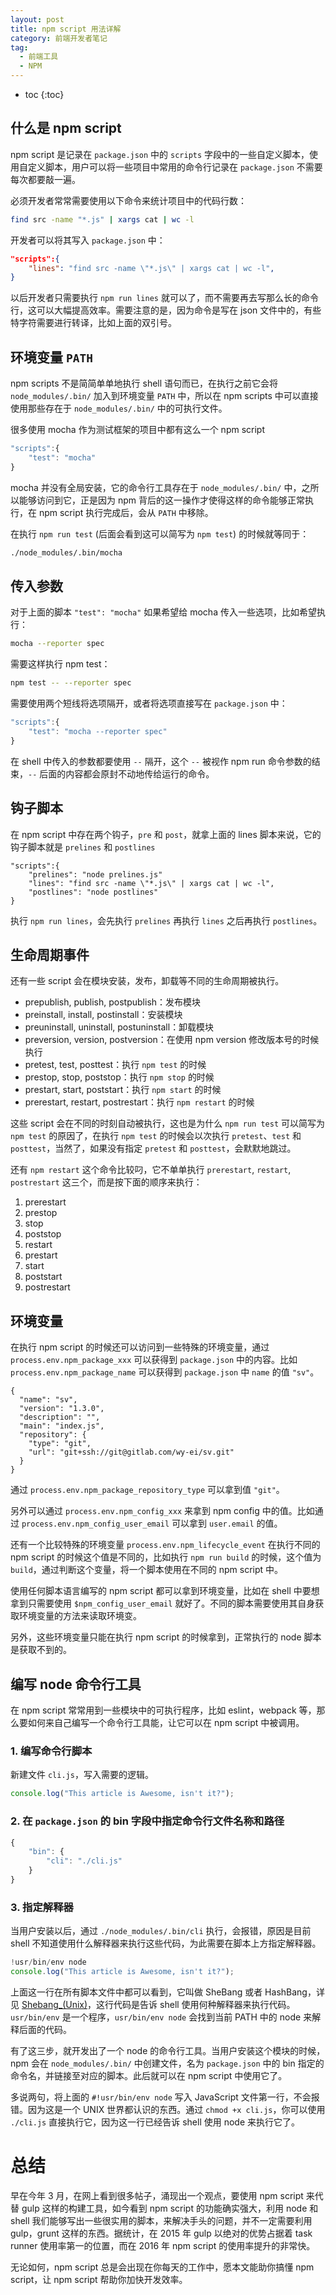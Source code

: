 ```yaml
---
layout: post
title: npm script 用法详解
category: 前端开发者笔记
tag:
  - 前端工具
  - NPM
---
```


* toc
{:toc}


## 什么是 npm script

npm script 是记录在 `package.json` 中的 `scripts` 字段中的一些自定义脚本，使用自定义脚本，用户可以将一些项目中常用的命令行记录在 `package.json` 不需要每次都要敲一遍。

必须开发者常常需要使用以下命令来统计项目中的代码行数：

```sh
find src -name "*.js" | xargs cat | wc -l
```

开发者可以将其写入 `package.json` 中：

```json
"scripts":{
    "lines": "find src -name \"*.js\" | xargs cat | wc -l",
}
```

以后开发者只需要执行 `npm run lines` 就可以了，而不需要再去写那么长的命令行，这可以大幅提高效率。需要注意的是，因为命令是写在 json 文件中的，有些特字符需要进行转译，比如上面的双引号。

## 环境变量 `PATH`

npm scripts 不是简简单单地执行 shell 语句而已，在执行之前它会将 `node_modules/.bin/` 加入到环境变量 `PATH` 中，所以在 npm scripts 中可以直接使用那些存在于 `node_modules/.bin/` 中的可执行文件。

很多使用 mocha 作为测试框架的项目中都有这么一个 npm script

```js
"scripts":{
    "test": "mocha"
}
```

mocha 并没有全局安装，它的命令行工具存在于 `node_modules/.bin/` 中，之所以能够访问到它，正是因为 npm 背后的这一操作才使得这样的命令能够正常执行，在 npm script 执行完成后，会从 `PATH` 中移除。

在执行 `npm run test` (后面会看到这可以简写为 `npm test`) 的时候就等同于：

```sh
./node_modules/.bin/mocha
```


## 传入参数

对于上面的脚本 `"test": "mocha"` 如果希望给 mocha 传入一些选项，比如希望执行：

```sh
mocha --reporter spec
```

需要这样执行 npm test：

```sh
npm test -- --reporter spec
```

需要使用两个短线将选项隔开，或者将选项直接写在 `package.json` 中：

```js
"scripts":{
    "test": "mocha --reporter spec"
}
```

在 shell 中传入的参数都要使用 `--` 隔开，这个 `--` 被视作 npm run 命令参数的结束，`--` 后面的内容都会原封不动地传给运行的命令。

## 钩子脚本

在 npm script 中存在两个钩子，`pre` 和 `post`，就拿上面的 lines 脚本来说，它的钩子脚本就是 `prelines` 和 `postlines`

```
"scripts":{
    "prelines": "node prelines.js"
    "lines": "find src -name \"*.js\" | xargs cat | wc -l",
    "postlines": "node postlines"
}
```

执行 `npm run lines`，会先执行 `prelines` 再执行 `lines` 之后再执行 `postlines`。

## 生命周期事件

还有一些 script 会在模块安装，发布，卸载等不同的生命周期被执行。

- prepublish, publish, postpublish：发布模块
- preinstall, install, postinstall：安装模块
- preuninstall, uninstall, postuninstall：卸载模块
- preversion, version, postversion：在使用 npm version 修改版本号的时候执行
- pretest, test, posttest：执行 `npm test` 的时候
- prestop, stop, poststop：执行 `npm stop` 的时候
- prestart, start, poststart：执行 `npm start` 的时候
- prerestart, restart, postrestart：执行 `npm restart` 的时候

这些 script 会在不同的时刻自动被执行，这也是为什么 `npm run test` 可以简写为 `npm test` 的原因了，在执行 `npm test` 的时候会以次执行 `pretest`、`test` 和 `posttest`，当然了，如果没有指定 `pretest` 和 `posttest`，会默默地跳过。


还有 `npm restart` 这个命令比较叼，它不单单执行 `prerestart`, `restart`, `postrestart` 这三个，而是按下面的顺序来执行：

1. prerestart
1. prestop
1. stop
1. poststop
1. restart
1. prestart
1. start
1. poststart
1. postrestart


## 环境变量

在执行 npm script 的时候还可以访问到一些特殊的环境变量，通过 `process.env.npm_package_xxx` 可以获得到 `package.json` 中的内容。比如 `process.env.npm_package_name` 可以获得到 `package.json` 中 `name` 的值 `"sv"`。

```
{
  "name": "sv",
  "version": "1.3.0",
  "description": "",
  "main": "index.js",
  "repository": {
    "type": "git",
    "url": "git+ssh://git@gitlab.com/wy-ei/sv.git"
  }
}
```
通过 `process.env.npm_package_repository_type` 可以拿到值 `"git"`。

另外可以通过 `process.env.npm_config_xxx` 来拿到 npm config 中的值。比如通过 `process.env.npm_config_user_email` 可以拿到 `user.email` 的值。


还有一个比较特殊的环境变量 `process.env.npm_lifecycle_event` 在执行不同的 npm script 的时候这个值是不同的，比如执行 `npm run build` 的时候，这个值为 `build`，通过判断这个变量，将一个脚本使用在不同的 npm script 中。

使用任何脚本语言编写的 npm script 都可以拿到环境变量，比如在 shell 中要想拿到只需要使用 `$npm_config_user_email` 就好了。不同的脚本需要使用其自身获取环境变量的方法来读取环境变。

另外，这些环境变量只能在执行 npm script 的时候拿到，正常执行的 node 脚本是获取不到的。

## 编写 node 命令行工具

在 npm script 常常用到一些模块中的可执行程序，比如 eslint，webpack 等，那么要如何来自己编写一个命令行工具能，让它可以在 npm script 中被调用。

### 1. 编写命令行脚本

新建文件 `cli.js`，写入需要的逻辑。

```js
console.log("This article is Awesome, isn't it?");
```

### 2. 在 `package.json` 的 bin 字段中指定命令行文件名称和路径

```js
{
    "bin": {
        "cli": "./cli.js"
    }
}
```

### 3. 指定解释器

当用户安装以后，通过 `./node_modules/.bin/cli` 执行，会报错，原因是目前 shell 不知道使用什么解释器来执行这些代码，为此需要在脚本上方指定解释器。

```js
!usr/bin/env node
console.log("This article is Awesome, isn't it?");
```

上面这一行在所有脚本文件中都可以看到，它叫做 SheBang 或者 HashBang，详见 [Shebang_(Unix)](https://en.wikipedia.org/wiki/Shebang_(Unix))，这行代码是告诉 shell 使用何种解释器来执行代码。`usr/bin/env` 是一个程序，`usr/bin/env node` 会找到当前 PATH 中的 node 来解释后面的代码。

有了这三步，就开发出了一个 node 的命令行工具。当用户安装这个模块的时候，npm 会在 `node_modules/.bin/` 中创建文件，名为 `package.json` 中的 bin 指定的命令名，并链接至对应的脚本。此后就可以在 npm script 中使用它了。


多说两句，将上面的 `#!usr/bin/env node` 写入 JavaScript 文件第一行，不会报错。因为这是一个 UNIX 世界都认识的东西。通过 `chmod +x cli.js`，你可以使用 `./cli.js` 直接执行它，因为这一行已经告诉 shell 使用 node 来执行它了。


# 总结

早在今年 3 月，在网上看到很多帖子，涌现出一个观点，要使用 npm script 来代替 gulp 这样的构建工具，如今看到 npm script 的功能确实强大，利用 node 和 shell 我们能够写出一些很实用的脚本，来解决手头的问题，并不一定需要利用 gulp，grunt 这样的东西。据统计，在 2015 年 gulp 以绝对的优势占据着 task runner 使用率第一的位置，而在 2016 年 npm script 的使用率提升的非常快。

无论如何，npm script 总是会出现在你每天的工作中，愿本文能助你搞懂 npm script，让 npm script 帮助你加快开发效率。
